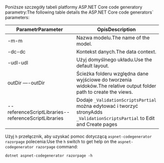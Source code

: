 <a name="codegenerator"></a><span data-ttu-id="f3fbd-101">Poniższe szczegóły tabeli platformy ASP.NET Core code generatory parametry:</span><span class="sxs-lookup"><span data-stu-id="f3fbd-101">The following table details the ASP.NET Core code generators\` parameters:</span></span>

| <span data-ttu-id="f3fbd-102">Parametr</span><span class="sxs-lookup"><span data-stu-id="f3fbd-102">Parameter</span></span>               | <span data-ttu-id="f3fbd-103">Opis</span><span class="sxs-lookup"><span data-stu-id="f3fbd-103">Description</span></span>|
| ----------------- | ------------ |
| <span data-ttu-id="f3fbd-104">-m</span><span class="sxs-lookup"><span data-stu-id="f3fbd-104">-m</span></span>  | <span data-ttu-id="f3fbd-105">Nazwa modelu.</span><span class="sxs-lookup"><span data-stu-id="f3fbd-105">The name of the model.</span></span> |
| <span data-ttu-id="f3fbd-106">-dc</span><span class="sxs-lookup"><span data-stu-id="f3fbd-106">-dc</span></span>  | <span data-ttu-id="f3fbd-107">Kontekst danych.</span><span class="sxs-lookup"><span data-stu-id="f3fbd-107">The data context.</span></span> |
| <span data-ttu-id="f3fbd-108">-udl</span><span class="sxs-lookup"><span data-stu-id="f3fbd-108">-udl</span></span> | <span data-ttu-id="f3fbd-109">Użyj domyślnego układu.</span><span class="sxs-lookup"><span data-stu-id="f3fbd-109">Use the default layout.</span></span> |
| <span data-ttu-id="f3fbd-110">outDir —</span><span class="sxs-lookup"><span data-stu-id="f3fbd-110">-outDir</span></span> | <span data-ttu-id="f3fbd-111">Ścieżka folderu względna dane wyjściowe do tworzenia widoków.</span><span class="sxs-lookup"><span data-stu-id="f3fbd-111">The relative output folder path to create the views.</span></span> |
| <span data-ttu-id="f3fbd-112">--referenceScriptLibraries</span><span class="sxs-lookup"><span data-stu-id="f3fbd-112">--referenceScriptLibraries</span></span> | <span data-ttu-id="f3fbd-113">Dodaje `_ValidationScriptsPartial` można edytować i tworzyć strony</span><span class="sxs-lookup"><span data-stu-id="f3fbd-113">Adds `_ValidationScriptsPartial` to Edit and Create pages</span></span> |

<span data-ttu-id="f3fbd-114">Użyj `h` przełącznik, aby uzyskać pomoc dotyczącą `aspnet-codegenerator razorpage` polecenia:</span><span class="sxs-lookup"><span data-stu-id="f3fbd-114">Use the `h` switch to get help on the `aspnet-codegenerator razorpage` command:</span></span>

```console
dotnet aspnet-codegenerator razorpage -h
```
